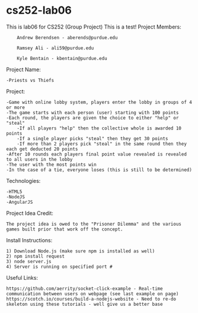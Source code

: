 # cs252-lab06
This is lab06 for CS252 (Group Project)
This is a test!
Project Members:

		Andrew Berendsen - aberends@purdue.edu

		Ramsey Ali - ali59@purdue.edu

		Kyle Bentain - kbentain@purdue.edu
  
  Project Name:
  
    -Priests vs Thiefs
  
  Project:
  
    -Game with online lobby system, players enter the lobby in groups of 4 or more
    -The game starts with each person (user) starting with 100 points
    -Each round, the players are given the choice to either "help" or "steal" 
    	-If all players "help" then the collective whole is awarded 10 points
    	-If a single player picks "steal" then they get 30 points
    	-If more than 2 players pick "steal" in the same round then they each get deducted 20 points
    -After 10 rounds each players final point value revealed is revealed to all users in the lobby
    -The user with the most points win
    -In the case of a tie, everyone loses (this is still to be determined)
  
  Technologies:
  
    -HTML5
    -NodeJS
    -AngularJS
    
Project Idea Credit:

    The project idea is owed to the "Prisoner Dilemma" and the various games built prior that work off the concept.
    
Install Instructions:

	1) Download Node.js (make sure npm is installed as well)
	2) npm install request
	3) node server.js
	4) Server is running on specified port #
	
Useful Links:

	https://github.com/aerrity/socket-click-example - Real-time communication between users on webpage (see last example on page)
	https://scotch.io/courses/build-a-nodejs-website - Need to re-do skeleton using these tutorials - well give us a better base
